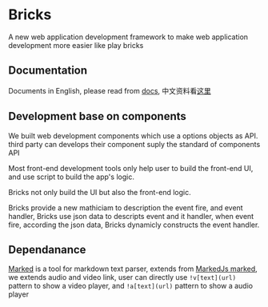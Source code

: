 # Bricks
A new web application development framework to make web application development more easier like play bricks

## Documentation
Documents in English, please read from [docs](docs/index.md), 中文资料看[这里](docs/cn/index.md)

## Development base on components

We built web development components which use a options objects as API.
third party can develops their component suply the standard of components API 

Most front-end development tools only help user to build the front-end UI, and use script to build the app's logic.

Bricks not only build the UI but also the front-end logic.

Bricks provide a new mathiciam to description the event fire, and event handler, Bricks use json data to descripts event and it handler, when event fire, according the json data, Bricks dynamicly constructs the event handler.


## Dependanance

[Marked](https://github.com/yumoqing/marked) is a tool for markdown text parser, extends from [MarkedJs marked](https://github.com/markedjs/marked), we extends audio and video link, user can directly use `!v[text](url)` pattern to show a video player, and `!a[text](url)` pattern to show a audio player
